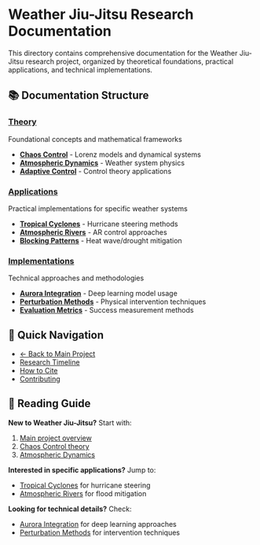 # Weather Jiu-Jitsu Research Documentation

This directory contains comprehensive documentation for the Weather Jiu-Jitsu research project, organized by theoretical foundations, practical applications, and technical implementations.

## 📚 Documentation Structure

### [Theory](./theory/)
Foundational concepts and mathematical frameworks
- **[Chaos Control](./theory/chaos-control.md)** - Lorenz models and dynamical systems
- **[Atmospheric Dynamics](./theory/atmospheric-dynamics.md)** - Weather system physics
- **[Adaptive Control](./theory/adaptive-control.md)** - Control theory applications

### [Applications](./applications/)
Practical implementations for specific weather systems
- **[Tropical Cyclones](./applications/tropical-cyclones.md)** - Hurricane steering methods
- **[Atmospheric Rivers](./applications/atmospheric-rivers.md)** - AR control approaches  
- **[Blocking Patterns](./applications/blocking-patterns.md)** - Heat wave/drought mitigation

### [Implementations](./implementations/)
Technical approaches and methodologies
- **[Aurora Integration](./implementations/aurora-integration.md)** - Deep learning model usage
- **[Perturbation Methods](./implementations/perturbation-methods.md)** - Physical intervention techniques
- **[Evaluation Metrics](./implementations/evaluation-metrics.md)** - Success measurement methods

## 🔗 Quick Navigation

- [← Back to Main Project](../)
- [Research Timeline](../TIMELINE.md)
- [How to Cite](../CITATION.md)
- [Contributing](../CONTRIBUTING.md)

## 📖 Reading Guide

**New to Weather Jiu-Jitsu?** Start with:
1. [Main project overview](../)
2. [Chaos Control theory](./theory/chaos-control.md)
3. [Atmospheric Dynamics](./theory/atmospheric-dynamics.md)

**Interested in specific applications?** Jump to:
- [Tropical Cyclones](./applications/tropical-cyclones.md) for hurricane steering
- [Atmospheric Rivers](./applications/atmospheric-rivers.md) for flood mitigation

**Looking for technical details?** Check:
- [Aurora Integration](./implementations/aurora-integration.md) for deep learning approaches
- [Perturbation Methods](./implementations/perturbation-methods.md) for intervention techniques
